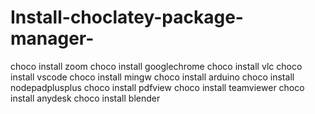 # Install-choclatey-package-manager-

choco install zoom
choco install googlechrome
choco install vlc
choco install vscode
choco install mingw
choco install arduino
choco install nodepadplusplus
choco install pdfview
choco install teamviewer
choco install anydesk
choco install blender
